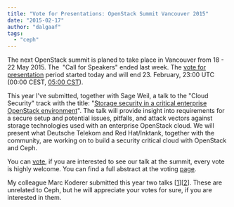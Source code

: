 ```yaml
---
title: "Vote for Presentations: OpenStack Summit Vancouver 2015"
date: "2015-02-17"
author: "dalgaaf"
tags: 
  - "ceph"
---
```


The next OpenStack summit is planed to take place in Vancouver from 18 - 22 May 2015. The  "Call for Speakers" ended last week. The [vote for presentation](https://openstack.org/vote-vancouver/) period started today and will end 23. February, 23:00 UTC (00:00 CEST, [05:00 CST](http://lists.openstack.org/pipermail/openstack/2015-February/011571.html)). 

  

This year I've submitted, together with Sage Weil, a talk to the "Cloud Security" track with the title: "[Storage security in a critical enterprise OpenStack environment](http://www.openstack.org/vote-vancouver//Presentation/storage-security-in-a-critical-enterprise-openstack-environment)". The talk will provide insight into requirements for a secure setup and potential issues, pitfalls, and attack vectors against storage technologies used with an enterprise OpenStack cloud. We will present what Deutsche Telekom and Red Hat/Inktank, together with the community, are working on to build a security critical cloud with OpenStack and Ceph.

  

You can [vote](http://www.openstack.org/vote-vancouver/presentation/storage-security-in-a-critical-enterprise-openstack-environment), if you are interested to see our talk at the summit, every vote is highly welcome. You can find a full abstract at the voting [page](http://www.openstack.org/vote-vancouver/presentation/storage-security-in-a-critical-enterprise-openstack-environment).

  

My colleague Marc Koderer submitted this year two talks \[[1](http://www.openstack.org/vote-vancouver/presentation/manila-taking-open-stack-shared-storage-to-the-telco-cloud)\]\[[2](http://www.openstack.org/vote-vancouver/presentation/openstack-ha-for-nfv-what-does-it-mean)\]. These are unrelated to Ceph, but he will appreciate your votes for sure, if you are interested in them.

